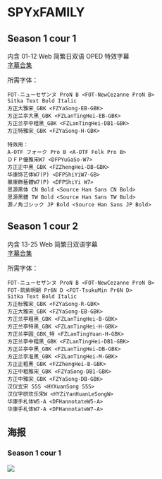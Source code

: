 # SPYxFAMILY

## Season 1 cour 1

内含 01-12 Web 简繁日双语 OPED 特效字幕  
[字幕合集](https://github.com/Nekomoekissaten-SUB/Nekomoekissaten-Storage/releases/download/subtitle_pkg/SPYxFAMILY_Web_JPCH_dd80ac7.7z)

所需字体：
```
FOT-ニューセザンヌ ProN B <FOT-NewCezanne ProN B>
Sitka Text Bold Italic
方正大雅宋_GBK <FZYaSong-EB-GBK>
方正兰亭大黑_GBK <FZLanTingHei-EB-GBK>
方正兰亭中粗黑_GBK <FZLanTingHei-DB1-GBK>
方正特雅宋_GBK <FZYaSong-H-GBK>

特效用：
A-OTF フォーク Pro B <A-OTF Folk Pro B>
ＤＦＰ優雅宋W7 <DFPYuGaSo-W7>
方正正中黑_GBK <FZZhengHei-DB-GBK>
华康饰艺体W7(P) <DFPShiYiW7-GB>
華康飾藝體W7(P) <DFPShiYi W7>
思源黑体 CN Bold <Source Han Sans CN Bold>
思源黑體 TW Bold <Source Han Sans TW Bold>
源ノ角ゴシック JP Bold <Source Han Sans JP Bold>
```

## Season 1 cour 2

内含 13-25 Web 简繁日双语字幕  
[字幕合集](https://github.com/Nekomoekissaten-SUB/Nekomoekissaten-Storage/releases/download/subtitle_pkg/SPYxFAMILY_S1c2_Web_JPCH_dd80ac7.7z)

所需字体：
```
FOT-ニューセザンヌ ProN B <FOT-NewCezanne ProN B>
FOT-筑紫明朝 Pr6N D <FOT-TsukuMin Pr6N D>
Sitka Text Bold Italic
方正标雅宋_GBK <FZYaSong-R-GBK>
方正大雅宋_GBK <FZYaSong-EB-GBK>
方正兰亭粗黑_GBK <FZLanTingHei-B-GBK>
方正兰亭特黑_GBK <FZLanTingHei-H-GBK>
方正兰亭圆_GBK_特 <FZLanTingYuan-H-GBK>
方正兰亭中粗黑_GBK <FZLanTingHei-DB1-GBK>
方正兰亭中黑_GBK <FZLanTingHei-DB-GBK>
方正兰亭准黑_GBK <FZLanTingHei-M-GBK>
方正正粗黑_GBK <FZZhengHei-B-GBK>
方正中粗雅宋_GBK <FZYaSong-DB1-GBK>
方正中雅宋_GBK <FZYaSong-DB-GBK>
汉仪玄宋 55S <HYXuanSong 55S>
汉仪字研欢乐宋W <HYZiYanHuanLeSongW>
华康手札体W5-A <DFHannotateW5-A>
华康手札体W7-A <DFHannotateW7-A>
```

## 海报

### Season 1 cour 1

![](https://nekomoe.pages.dev/images/2022-04/spy_family.jpg)